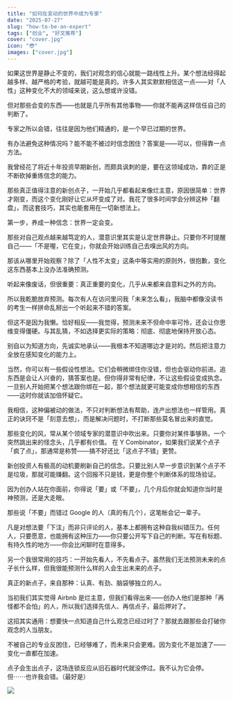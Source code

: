 ```yaml
---
title: "如何在变动的世界中成为专家"
date: "2025-07-27"
slug: "how-to-be-an-expert"
tags: ["创业", "好文推荐"]
cover: "cover.jpg"
icon: "😎"
images: ["cover.jpg"]
---
```

如果这世界是静止不变的，我们对观念的信心就能一路线性上升。某个想法经得起越多样、越严格的考验，就越可能是真的。许多人其实默默相信这一点——对「人性」这种变化不大的领域来说，这么想或许没错。



但对那些会变的东西——也就是几乎所有其他事物——你就不能再这样信任自己的判断了。



专家之所以会错，往往是因为他们精通的，是一个早已过期的世界。



有办法避免这种情况吗？能不能不被过时信念困住？答案是——可以，但得靠一点方法。



我曾经花了将近十年投资早期新创，而颇具讽刺的是，要在这领域成功，靠的正是不断砍掉重练信念的能力。



那些真正值得注意的新创点子，一开始几乎都看起来像烂主意，原因很简单：世界才刚变，而这个变化刚好让它从坏变成了对。我花了很多时间学会分辨这种「翻盘」，而这套技巧，其实也能套用在一切新想法上。



第一步，养成一种信念：世界一定会变。



那些对自己观点越来越笃定的人，潜意识里其实是认定世界静止。只要你不时提醒自己——「不是喔，它在变」，你就会开始训练自己去嗅出风的方向。



那该从哪里开始观察？除了「人性不太变」这条中等实用的原则外，很抱歉，变化这东西基本上没办法准确预测。



听起来像废话，但很重要：真正重要的变化，几乎从来都来自意料之外的方向。



所以我乾脆放弃预测。每次有人在访问里问我「未来怎么看」，我脑中都像没读书的考生一样拼命乱掰出一个听起来不错的答案。



但这不是因为我懒。恰好相反——我觉得，预测未来不但命中率可怜，还会让你思维变得僵硬。与其乱猜，不如选择更实际的策略：彻底、彻底地保持开放心态。



别自以为知道方向，先诚实地承认——我根本不知道哪边才是对的。然后把注意力全放在感知变化的能力上。



当然，你可以有一些假设性想法。它们会稍微绑住你没错，但也会驱动你前进。追东西是会让人兴奋的，猜答案也是。但你得非常有纪律，不让这些假设变成执念。
一旦别人开始把某个想法跟你绑在一起，那个想法就更可能变成你想相信的东西——这时你就该加倍怀疑它。



我相信，这种偏被动的做法，不只对判断想法有帮助，连产出想法也一样管用。真正的诀窍不是「刻意去想」，而是解决问题时，不打断那些莫名冒出来的直觉。



那些变化的风，常从某个领域专家的潜意识中吹出来。只要你对某件事够熟，一个突然跳出来的怪念头，几乎都有价值。
在 Y Combinator，如果我们说某个点子「疯了点」，那通常是称赞——搞不好还比「这点子不错」更赞。



新创投资人有极高的动机要刷新自己的信念。只要比别人早一步意识到某个点子不是垃圾，那就可能赚翻。这个回报不只是钱，更是你整个判断体系的现场验证。



因为创办人站在你面前，你得说「要」或「不要」，几个月后你就会知道你当时是神预测，还是大走眼。



那些说「不要」而错过 Google 的人（真的有几个），这笔帐会记一辈子。



凡是对想法要「下注」而非只评论的人，基本上都拥有这种自我纠错压力。任何人，只要愿意，也能拥有这种压力——你只要公开写下自己的判断。写在有标题、有持久性的地方——你会比闲聊时在意得多。



另一个我很常用的技巧：一开始先看人，不先看点子。虽然我们无法预测未来的点子长什么样，但我很能预测什么样的人会生出未来的点子。



真正的新点子，来自那种：认真、有劲、脑袋够独立的人。



当初我们其实觉得 Airbnb 是烂主意，但我们看得出来——创办人他们是那种「再怪都不会怕」的人，所以我们选择先信人、再信点子，最后押对了。



这招其实通用：想要快一点知道自己什么观念已经过时了？那就去跟那些会打破你观念的人当朋友。



不被自己的专业反困住，已经够难了，而未来只会更难。因为变化不是加速了——变化一直都在加速。



点子会生出点子，这场连锁反应从旧石器时代就没停过。我不认为它会停。
但⋯⋯也许我会错。（最好是）




![](https://prod-files-secure.s3.us-west-2.amazonaws.com/112d0858-5090-4d34-a606-b75eb8d65fd2/46476355-9cf3-4e99-9b7a-3531bc426380/1000202064.png?X-Amz-Algorithm=AWS4-HMAC-SHA256&X-Amz-Content-Sha256=UNSIGNED-PAYLOAD&X-Amz-Credential=ASIAZI2LB466Y4OYGJ5S%2F20251018%2Fus-west-2%2Fs3%2Faws4_request&X-Amz-Date=20251018T043418Z&X-Amz-Expires=3600&X-Amz-Security-Token=IQoJb3JpZ2luX2VjEAwaCXVzLXdlc3QtMiJIMEYCIQCql6uVRcUxf0mE3tqRQYo8XFBFp1bvBClr8pJIbdPjHQIhAPU0QitsoeOGaZ3GIOT2CKvcBcrSZjCLlkhR2qobh8ltKogECLX%2F%2F%2F%2F%2F%2F%2F%2F%2F%2FwEQABoMNjM3NDIzMTgzODA1IgwoiqtaZ%2BAUjKdaXEEq3ANn7ZPjwacT6XZ8TNskxtR4ql0Z%2Fc3Yy6YU5wUKpbc2LnoMGCGECleW2rjrYrlhnbZRR9hMNnYByZ2BfVgy23D6NFZOIJn%2BApCVBiU%2FPdNp7KeOA8Hv6MQTFxibQTqBLwicTjBBsCma6OuEEcc3DTzXA3cgu9jkaBtTAyk3t4YroOFdtoP8sJym8FkoRD%2FOnY5o%2B88xyn8NERyTpAlsP%2FIJQI7ddD1f15VK4TQaKoDaw%2FKZSCndzenHNJp5HjdHNBZpr%2B6d9cL1SAJtZPdSJjWeiZv5dBO00vegGGerel0VRCdisQh9%2F8R7eMzYMReO70eX8X3kcZUKWfVA03XIialtxnRCwucQHndLcFaM6l9Z9KuIwW82RQu3LsUlhocy8%2BlbrvRgg2mrBEfmv6MMdqxHTfo8BWz%2F53b47z1UwSXo5MmwsoJM6tknQnjUSy8CYBXeRPUZ5YP5VgQDg9QsGuG5tMtX5X5NnwSiKd9JHUtQ0EMIG069d%2BjVHewo38wEC8rMCWOS1ttyU3egxAAGa3dXc7bdP%2FOclUCdgDrnkgU7jUQmdX9JFsTMh0sPIitqUkJEOgUbrVZtWvfKC7q3Hg%2F5q5HI%2F09V3WRxvPWNMlA%2F7Izv1ibIKQuM98YmnzDOpMzHBjqkATeNupDtKrvSVOOM%2ByWfx7mnpKeQ3qp%2BAhh0GefiV2IA2qmsdj1sPkSIPjZdh37pbGzzdhYR1jBw7iZPJ3oRMkxIwtOfnBY15b2WRssDXbVo0BoNe6GbZvzPqwn31pEKz%2BEPPAFcHrC7coij06VhGi7%2Ft9G11z1%2F%2FXU%2FwPKD0ymqiVC7B2TSvSCkWEXP1VS%2BmqkltAkaSrE%2FsUwyjizhtbrqMZ8P&X-Amz-Signature=a30338323049a69688641821a53180a60030b1d77e61ecd9cac6e70f87b036e6&X-Amz-SignedHeaders=host&x-amz-checksum-mode=ENABLED&x-id=GetObject)

